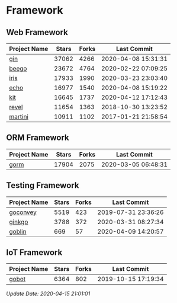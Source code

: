 # Framework

## Web Framework

| Project Name | Stars | Forks | Last Commit |
| ------------ | ----- | ----- | ----------- |
| [gin](https://github.com/gin-gonic/gin) | 37062 | 4266 | 2020-04-08 15:31:31 |
| [beego](https://github.com/astaxie/beego) | 23672 | 4764 | 2020-02-22 07:09:25 |
| [iris](https://github.com/kataras/iris) | 17933 | 1990 | 2020-03-23 23:03:40 |
| [echo](https://github.com/labstack/echo) | 16977 | 1540 | 2020-04-08 15:19:22 |
| [kit](https://github.com/go-kit/kit) | 16645 | 1737 | 2020-04-12 17:12:43 |
| [revel](https://github.com/revel/revel) | 11654 | 1363 | 2018-10-30 13:23:52 |
| [martini](https://github.com/go-martini/martini) | 10911 | 1102 | 2017-01-21 21:58:54 |

## ORM Framework

| Project Name | Stars | Forks | Last Commit |
| ------------ | ----- | ----- | ----------- |
| [gorm](https://github.com/jinzhu/gorm) | 17904 | 2075 | 2020-03-05 06:48:31 |

## Testing Framework

| Project Name | Stars | Forks | Last Commit |
| ------------ | ----- | ----- | ----------- |
| [goconvey](https://github.com/smartystreets/goconvey) | 5519 | 423 | 2019-07-31 23:36:26 |
| [ginkgo](https://github.com/onsi/ginkgo) | 3788 | 372 | 2020-03-31 08:27:34 |
| [goblin](https://github.com/franela/goblin) | 669 | 57 | 2020-04-09 14:20:57 |

## IoT Framework

| Project Name | Stars | Forks | Last Commit |
| ------------ | ----- | ----- | ----------- |
| [gobot](https://github.com/hybridgroup/gobot) | 6364 | 802 | 2019-10-15 17:19:34 |

*Update Date: 2020-04-15 21:01:01*